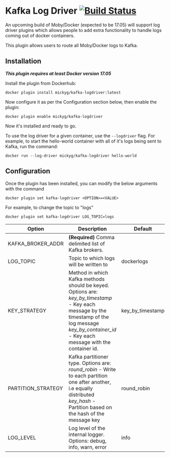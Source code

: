 Kafka Log Driver  [![Build Status](https://travis-ci.org/MickayG/moby-kafka-logdriver.svg?branch=master)](https://travis-ci.org/MickayG/moby-kafka-logdriver)
=======================

An upcoming build of Moby/Docker (expected to be 17.05) will
support log driver plugins which allows people to add extra
functionality to handle logs coming out of docker containers.

This plugin allows users to route all Moby/Docker logs to Kafka.

Installation
-----------------
***This plugin requires at least Docker version 17.05***

Install the plugin from Dockerhub:

```
docker plugin install mickyg/kafka-logdriver:latest
```

Now configure it as per the Configuration section below, then enable the plugin:
```
docker plugin enable mickyg/kafka-logdriver
```
Now it's installed and ready to go.

To use the log driver for a given container, use the `--logdriver` flag. For example, to start the hello-world
container with all of it's logs being sent to Kafka, run the command:
```
docker run --log-driver mickyg/kafka-logdriver hello-world
```



Configuration
----------------

Once the plugin has been installed, you can modify the below arguments with the command

`docker plugin set kafka-logdriver <OPTION>=<VALUE>`

For example, to change the topic to "logs"

`docker plugin set kafka-logdriver LOG_TOPIC=logs`


| Option | Description | Default |
| -------|------------| --------|
|KAFKA_BROKER_ADDR|**(Required)** Comma delimited list of Kafka brokers. | |
|LOG_TOPIC| Topic to which logs will be written to | dockerlogs |
|KEY_STRATEGY| Method in which Kafka methods should be keyed. Options are: <br>*key_by_timestamp* - Key each message by the timestamp of the log message <br>*key_by_container_id* - Key each message with the container id. | key_by_timestamp
|PARTITION_STRATEGY| Kafka partitioner type. Options are:<br>*round_robin* - Write to each partition one after another, i.e equally distributed<br>*key_hash* - Partition based on the hash of the message key|round_robin|
|LOG_LEVEL| Log level of the internal logger. Options: debug, info, warn, error|info|

